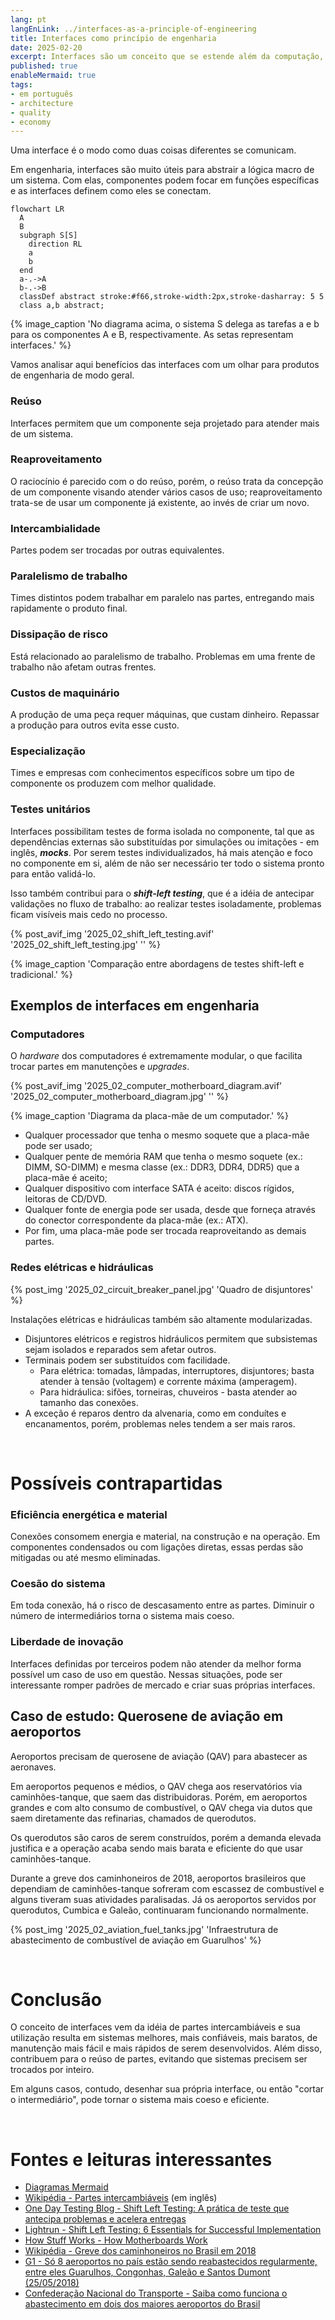 ```yaml
---
lang: pt
langEnLink: ../interfaces-as-a-principle-of-engineering
title: Interfaces como princípio de engenharia
date: 2025-02-20
excerpt: Interfaces são um conceito que se estende além da computação, abrangendo economia, indústria e sociedade.
published: true
enableMermaid: true
tags:
- em português
- architecture
- quality
- economy
---
```


Uma interface é o modo como duas coisas diferentes se comunicam.

Em engenharia, interfaces são muito úteis para abstrair a lógica macro de um sistema. Com elas, componentes podem focar em funções específicas e as interfaces definem como eles se conectam.

```mermaid
flowchart LR
  A
  B
  subgraph S[S]
    direction RL
    a
    b
  end
  a-.->A  
  b-.->B
  classDef abstract stroke:#f66,stroke-width:2px,stroke-dasharray: 5 5
  class a,b abstract;
```

{% image_caption 'No diagrama acima, o sistema S delega as tarefas a e b para os componentes A e B, respectivamente. As setas representam interfaces.' %}

Vamos analisar aqui benefícios das interfaces com um olhar para produtos de engenharia de modo geral.

### Reúso

Interfaces permitem que um componente seja projetado para atender mais de um sistema.

### Reaproveitamento

O raciocínio é parecido com o do reúso, porém, o reúso trata da concepção de um componente visando atender vários casos de uso; reaproveitamento trata-se de usar um componente já existente, ao invés de criar um novo.

### Intercambialidade

Partes podem ser trocadas por outras equivalentes.

### Paralelismo de trabalho

Times distintos podem trabalhar em paralelo nas partes, entregando mais rapidamente o produto final.

### Dissipação de risco

Está relacionado ao paralelismo de trabalho. Problemas em uma frente de trabalho não afetam outras frentes.

### Custos de maquinário

A produção de uma peça requer máquinas, que custam dinheiro. Repassar a produção para outros evita esse custo.

### Especialização

Times e empresas com conhecimentos específicos sobre um tipo de componente os produzem com melhor qualidade.

### Testes unitários

Interfaces possibilitam testes de forma isolada no componente, tal que as dependências externas são substituídas por simulações ou imitações - em inglês, ***mocks***. Por serem testes individualizados, há mais atenção e foco no componente em si, além de não ser necessário ter todo o sistema pronto para então validá-lo.

Isso também contribui para o ***shift-left testing***, que é a idéia de antecipar validações no fluxo de trabalho: ao realizar testes isoladamente, problemas ficam visíveis mais cedo no processo.

{% post_avif_img '2025_02_shift_left_testing.avif' '2025_02_shift_left_testing.jpg' '' %}

{% image_caption 'Comparação entre abordagens de testes shift-left e tradicional.' %}

## Exemplos de interfaces em engenharia

### Computadores

O *hardware* dos computadores é extremamente modular, o que facilita trocar partes em manutenções e *upgrades*.

{% post_avif_img '2025_02_computer_motherboard_diagram.avif' '2025_02_computer_motherboard_diagram.jpg' '' %}

{% image_caption 'Diagrama da placa-mãe de um computador.' %}

- Qualquer processador que tenha o mesmo soquete que a placa-mãe pode ser usado;
- Qualquer pente de memória RAM que tenha o mesmo soquete (ex.: DIMM, SO-DIMM) e mesma classe (ex.: DDR3, DDR4, DDR5) que a placa-mãe é aceito;
- Qualquer dispositivo com interface SATA é aceito: discos rígidos, leitoras de CD/DVD.
- Qualquer fonte de energia pode ser usada, desde que forneça através do conector correspondente da placa-mãe (ex.: ATX).
- Por fim, uma placa-mãe pode ser trocada reaproveitando as demais partes.

### Redes elétricas e hidráulicas

{% post_img '2025_02_circuit_breaker_panel.jpg' 'Quadro de disjuntores' %}

Instalações elétricas e hidráulicas também são altamente modularizadas.

- Disjuntores elétricos e registros hidráulicos permitem que subsistemas sejam isolados e reparados sem afetar outros.
- Terminais podem ser substituídos com facilidade.
  - Para elétrica: tomadas, lâmpadas, interruptores, disjuntores; basta atender à tensão (voltagem) e corrente máxima (amperagem).
  - Para hidráulica: sifões, torneiras, chuveiros - basta atender ao tamanho das conexões.
- A exceção é reparos dentro da alvenaria, como em conduítes e encanamentos, porém, problemas neles tendem a ser mais raros.

<br/>

# Possíveis contrapartidas

### Eficiência energética e material

Conexões consomem energia e material, na construção e na operação. Em componentes condensados ou com ligações diretas, essas perdas são mitigadas ou até mesmo eliminadas.

### Coesão do sistema

Em toda conexão, há o risco de descasamento entre as partes. Diminuir o número de intermediários torna o sistema mais coeso.

### Liberdade de inovação

Interfaces definidas por terceiros podem não atender da melhor forma possível um caso de uso em questão. Nessas situações, pode ser interessante romper padrões de mercado e criar suas próprias interfaces.

## Caso de estudo: Querosene de aviação em aeroportos

Aeroportos precisam de querosene de aviação (QAV) para abastecer as aeronaves.

Em aeroportos pequenos e médios, o QAV chega aos reservatórios via caminhões-tanque, que saem das distribuidoras. Porém, em aeroportos grandes e com alto consumo de combustível, o QAV chega via dutos que saem diretamente das refinarias, chamados de querodutos.

Os querodutos são caros de serem construídos, porém a demanda elevada justifica e a operação acaba sendo mais barata e eficiente do que usar caminhões-tanque.

Durante a greve dos caminhoneiros de 2018, aeroportos brasileiros que dependiam de caminhões-tanque sofreram com escassez de combustível e alguns tiveram suas atividades paralisadas. Já os aeroportos servidos por querodutos, Cumbica e Galeão, continuaram funcionando normalmente.

{% post_img '2025_02_aviation_fuel_tanks.jpg' 'Infraestrutura de abastecimento de combustível de aviação em Guarulhos' %}

<br/>

# Conclusão

O conceito de interfaces vem da idéia de partes intercambiáveis e sua utilização resulta em sistemas melhores, mais confiáveis, mais baratos, de manutenção mais fácil e mais rápidos de serem desenvolvidos. Além disso, contribuem para o reúso de partes, evitando que sistemas precisem ser trocados por inteiro.

Em alguns casos, contudo, desenhar sua própria interface, ou então "cortar o intermediário", pode tornar o sistema mais coeso e eficiente.

<br/>

# Fontes e leituras interessantes

- [Diagramas Mermaid](https://mermaid.live)
- [Wikipédia - Partes intercambiáveis](https://en.wikipedia.org/wiki/Interchangeable_parts) (em inglês)
- [One Day Testing Blog - Shift Left Testing: A prática de teste que antecipa problemas e acelera entregas](https://blog.onedaytesting.com.br/shift-left-testing/)
- [Lightrun - Shift Left Testing: 6 Essentials for Successful Implementation](https://lightrun.com/shift-left-testing/)
- [How Stuff Works - How Motherboards Work](https://computer.howstuffworks.com/motherboard1.htm)
- [Wikipédia - Greve dos caminhoneiros no Brasil em 2018](https://pt.wikipedia.org/wiki/Greve_dos_caminhoneiros_no_Brasil_em_2018)
- [G1 - Só 8 aeroportos no país estão sendo reabastecidos regularmente, entre eles Guarulhos, Congonhas, Galeão e Santos Dumont (25/05/2018)](https://g1.globo.com/economia/noticia/so-8-aeroportos-no-pais-estao-sendo-reabastecidos-regularmente-entre-eles-guarulhos-congonhas-galeao-e-santos-dumont.ghtml)
- [Confederação Nacional do Transporte - Saiba como funciona o abastecimento em dois dos maiores aeroportos do Brasil](https://www.cnt.org.br/agencia-cnt/saiba-como-funciona-abastecimento-maiores-aeroportos)